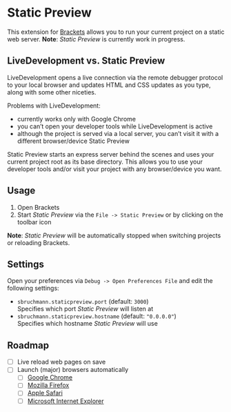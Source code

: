 Static Preview
==============

This extension for [Brackets][brackets] allows you to run your current project on a static web server.
**Note**: _Static Preview_ is currently work in progress.

LiveDevelopment vs. Static Preview
----------------------------------

LiveDevelopment opens a live connection via the remote debugger protocol to your local browser and updates HTML and CSS updates as you type, along with some other niceties.

Problems with LiveDevelopment:
  - currently works only with Google Chrome
  - you can’t open your developer tools while LiveDevelopment is active
  - although the project is served via a local server, you can’t visit it with a different browser/device
    Static Preview

Static Preview starts an express server behind the scenes and uses your current project root as its base directory. This allows you to use your developer tools and/or visit your project with any browser/device you want.

Usage
-----

1. Open Brackets
2. Start _Static Preview_ via the `File -> Static Preview` or by clicking on the toolbar icon

**Note**: _Static Preview_ will be automatically stopped when switching projects or reloading Brackets.

Settings
--------

Open your preferences via `Debug -> Open Preferences File` and edit the following settings:

  - `sbruchmann.staticpreview.port` (default: `3000`)  
    Specifies which port _Static Preview_ will listen at
  - `sbruchmann.staticpreview.hostname` (default: `"0.0.0.0"`)  
    Specifies which hostname _Static Preview_ will use

Roadmap
-------

  - [ ] Live reload web pages on save
  - [ ] Launch (major) browsers automatically
    - [ ] [Google Chrome][chrome]
    - [ ] [Mozilla Firefox][firefox]
    - [ ] [Apple Safari][safari]
    - [ ] [Microsoft Internet Explorer][ie]

[brackets]: http://brackets.io/
[chrome]: https://www.google.com/chrome/browser/
[firefox]: http://www.mozilla.org/en-US/firefox/new/
[ie]: http://windows.microsoft.com/en-us/internet-explorer/download-ie
[safari]: http://www.apple.com/safari/
